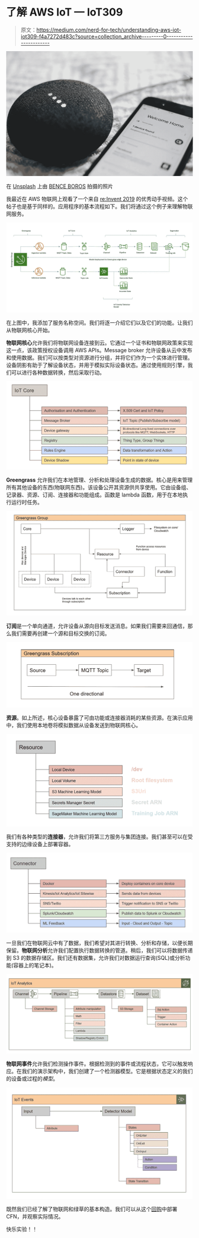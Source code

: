 # 了解 AWS IoT — IoT309

> 原文：<https://medium.com/nerd-for-tech/understanding-aws-iot-iot309-f4a7272d483c?source=collection_archive---------0----------------------->

![](img/a05b0a7d57d20007c58929c7356e422c.png)

在 [Unsplash](https://unsplash.com/s/photos/smart-home?utm_source=unsplash&utm_medium=referral&utm_content=creditCopyText) 上由 [BENCE BOROS](https://unsplash.com/@benceboros?utm_source=unsplash&utm_medium=referral&utm_content=creditCopyText) 拍摄的照片

我最近在 AWS 物联网上观看了一个来自 [re:Invent 2019](https://www.youtube.com/watch?v=IbunGCa3-YM) 的优秀动手视频。这个帖子也是基于同样的。应用程序的基本流程如下。我们将通过这个例子来理解物联网服务。

![](img/f27909025ae44f2c143c8994e781b281.png)

在上图中，我添加了服务名称空间。我们将逐一介绍它们以及它们的功能。让我们从物联网核心开始。

**物联网核心**允许我们将物联网设备连接到云。它通过一个证书和物联网政策来实现这一点，该政策授权设备调用 AWS APIs。Message broker 允许设备从云中发布和使用数据。我们可以按类型对资源进行分组，并将它们作为一个实体进行管理。设备阴影有助于了解设备状态，并用于模拟实际设备状态。通过使用规则引擎，我们可以进行各种数据转换，然后采取行动。

![](img/eef56e9a44472db6c00cfb2aa22e0d6d.png)

**Greengrass** 允许我们在本地管理、分析和处理设备生成的数据。核心是用来管理所有其他设备的东西(物联网东西)。该设备公开其资源供共享使用。它由设备组、记录器、资源、订阅、连接器和功能组成。函数是 lambda 函数，用于在本地执行运行时任务。

![](img/c3a8bee6bbe61999bb37b5b5bc99f531.png)

**订阅**是一个单向通道，允许设备从源向目标发送消息。如果我们需要来回通信，那么我们需要再创建一个源和目标交换的订阅。

![](img/91d5691f081b4354d80549514700132c.png)

**资源**。如上所述，核心设备暴露了可由功能或连接器消耗的某些资源。在演示应用中，我们使用本地卷将模拟数据从设备发送到物联网核心。

![](img/c07613414e4bc3593631afa72fba0102.png)

我们有各种类型的**连接器**，允许我们将第三方服务与集团连接。我们甚至可以在受支持的边缘设备上部署容器。

![](img/460a09036f0a95d9a8eb322e4d040590.png)

一旦我们在物联网云中有了数据，我们希望对其进行转换、分析和存储，以便长期保留。**物联网分析**允许我们配置执行数据转换的管道。稍后，我们可以将数据传递到 S3 的数据存储区。我们还有数据集，允许我们对数据运行查询(SQL)或分析功能(容器上的笔记本)。

![](img/498f779a6f88810a9056e310e8213ec4.png)

**物联网事件**允许我们检测操作事件。根据检测到的事件或流程状态，它可以触发响应。在我们的演示架构中，我们创建了一个检测器模型。它是根据状态定义的我们的设备或过程的*模型*。

![](img/144517de6c08e30aab717d17813f4c7b.png)

既然我们已经了解了物联网和绿草的基本构造。我们可以从这个[回购](https://github.com/aws-samples/amazon-sagemaker-aws-greengrass-custom-timeseries-forecasting)中部署 CFN，并观察实际情况。

快乐实验！！